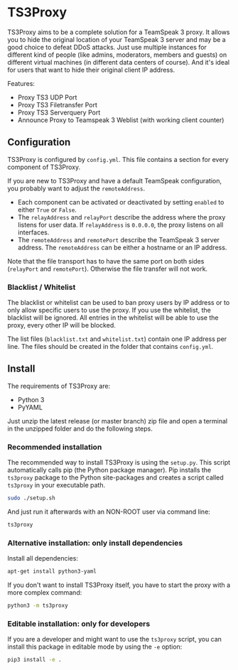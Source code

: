 # TS3Proxy

TS3Proxy aims to be a complete solution for a TeamSpeak 3 proxy. It allows you
to hide the original location of your TeamSpeak 3 server and may be a good
choice to defeat DDoS attacks. Just use multiple instances for different kind
of people (like admins, moderators, members and guests) on different virtual
machines (in different data centers of course). And it's ideal for users that
want to hide their original client IP address.

Features:

  - Proxy TS3 UDP Port
  - Proxy TS3 Filetransfer Port
  - Proxy TS3 Serverquery Port
  - Announce Proxy to Teamspeak 3 Weblist (with working client counter)

## Configuration

TS3Proxy is configured by `config.yml`. This file contains a section for every
component of TS3Proxy.

If you are new to TS3Proxy and have a default TeamSpeak configuration,
you probably want to adjust the `remoteAddress`.

- Each component can be activated or deactivated by setting `enabled` to either
`True` or `False`.
- The `relayAddress` and `relayPort` describe the address where the proxy
listens for user data. If `relayAddress` is `0.0.0.0`, the proxy listens on
all interfaces.
- The `remoteAddress` and `remotePort` describe the TeamSpeak 3 server
address. The `remoteAddress` can be either a hostname or an IP address.

Note that the file transport has to have the same port on both sides
(`relayPort` and `remotePort`). Otherwise the file transfer will not work.


### Blacklist / Whitelist

The blacklist or whitelist can be used to ban proxy users by IP address or to only allow
specific users to use the proxy. If you use the whitelist, the blacklist will
be ignored. All entries in the whitelist will be able to use the proxy, every
other IP will be blocked.

The list files (`blacklist.txt` and `whitelist.txt`) contain one IP address
per line. The files should be created in the folder that contains `config.yml`.


## Install

The requirements of TS3Proxy are:

- Python 3
- PyYAML

Just unzip the latest release (or master branch) zip file and open a terminal
in the unzipped folder and do the following steps.

### Recommended installation

The recommended way to install TS3Proxy is using the `setup.py`. This script
automatically calls pip (the Python package manager). Pip installs the
`ts3proxy` package to the Python site-packages and creates a script called
`ts3proxy` in your executable path.

```bash
sudo ./setup.sh
```

And just run it afterwards with an NON-ROOT user via command line:

```bash
ts3proxy
```

### Alternative installation: only install dependencies

Install all dependencies:

```bash
apt-get install python3-yaml
```

If you don't want to install TS3Proxy itself, you have to start the proxy with
a more complex command:

```bash
python3 -m ts3proxy
```


### Editable installation: only for developers

If you are a developer and might want to use the `ts3proxy` script, you can
install this package in editable mode by using the `-e` option:

```bash
pip3 install -e .
```
